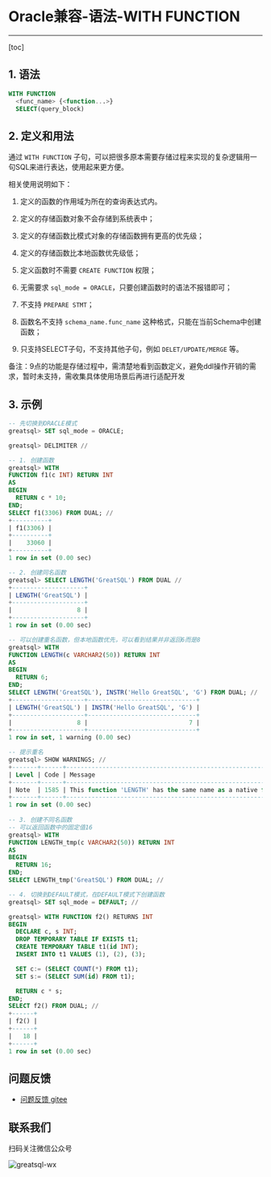 # Oracle兼容-语法-WITH FUNCTION
---
[toc]

## 1. 语法

```sql
WITH FUNCTION
  <func_name> {<function...>}
  SELECT(query_block)
```

## 2. 定义和用法

通过 `WITH FUNCTION` 子句，可以把很多原本需要存储过程来实现的复杂逻辑用一句SQL来进行表达，使用起来更方便。

相关使用说明如下：

1. 定义的函数的作用域为所在的查询表达式内。 

2. 定义的存储函数对象不会存储到系统表中；

3. 定义的存储函数比模式对象的存储函数拥有更高的优先级；

4. 定义的存储函数比本地函数优先级低；

5. 定义函数时不需要 `CREATE FUNCTION` 权限；

6. 无需要求 `sql_mode = ORACLE`，只要创建函数时的语法不报错即可；

7. 不支持 `PREPARE STMT`；

8. 函数名不支持 `schema_name.func_name` 这种格式，只能在当前Schema中创建函数；

9. 只支持SELECT子句，不支持其他子句，例如 `DELET/UPDATE/MERGE` 等。

备注：9点的功能是存储过程中，需清楚地看到函数定义，避免ddl操作开销的需求，暂时未支持，需收集具体使用场景后再进行适配开发
   

## 3. 示例

```sql
-- 先切换到ORACLE模式
greatsql> SET sql_mode = ORACLE;

greatsql> DELIMITER //

-- 1. 创建函数
greatsql> WITH
FUNCTION f1(c INT) RETURN INT
AS
BEGIN
  RETURN c * 10;
END;
SELECT f1(3306) FROM DUAL; //
+----------+
| f1(3306) |
+----------+
|    33060 |
+----------+
1 row in set (0.00 sec)

-- 2. 创建同名函数
greatsql> SELECT LENGTH('GreatSQL') FROM DUAL //
+--------------------+
| LENGTH('GreatSQL') |
+--------------------+
|                  8 |
+--------------------+
1 row in set (0.00 sec)

-- 可以创建重名函数，但本地函数优先，可以看到结果并非返回6而是8
greatsql> WITH
FUNCTION LENGTH(c VARCHAR2(50)) RETURN INT
AS
BEGIN
  RETURN 6;
END;
SELECT LENGTH('GreatSQL'), INSTR('Hello GreatSQL', 'G') FROM DUAL; //
+--------------------+------------------------------+
| LENGTH('GreatSQL') | INSTR('Hello GreatSQL', 'G') |
+--------------------+------------------------------+
|                  8 |                            7 |
+--------------------+------------------------------+
1 row in set, 1 warning (0.00 sec)

-- 提示重名
greatsql> SHOW WARNINGS; //
+-------+------+---------------------------------------------------------------+
| Level | Code | Message                                                       |
+-------+------+---------------------------------------------------------------+
| Note  | 1585 | This function 'LENGTH' has the same name as a native function |
+-------+------+---------------------------------------------------------------+
1 row in set (0.00 sec)
 
-- 3. 创建不同名函数
-- 可以返回函数中的固定值16
greatsql> WITH
FUNCTION LENGTH_tmp(c VARCHAR2(50)) RETURN INT
AS
BEGIN
  RETURN 16;
END; 
SELECT LENGTH_tmp('GreatSQL') FROM DUAL; //

-- 4. 切换到DEFAULT模式，在DEFAULT模式下创建函数
greatsql> SET sql_mode = DEFAULT; //

greatsql> WITH FUNCTION f2() RETURNS INT
BEGIN
  DECLARE c, s INT;
  DROP TEMPORARY TABLE IF EXISTS t1;
  CREATE TEMPORARY TABLE t1(id INT);
  INSERT INTO t1 VALUES (1), (2), (3);

  SET c:= (SELECT COUNT(*) FROM t1);
  SET s:= (SELECT SUM(id) FROM t1);

  RETURN c * s;
END;
SELECT f2() FROM DUAL; //
+------+
| f2() |
+------+
|   18 |
+------+
1 row in set (0.00 sec)
```



**问题反馈**
---
- [问题反馈 gitee](https://gitee.com/GreatSQL/GreatSQL-Manual/issues)


**联系我们**
---

扫码关注微信公众号

![greatsql-wx](../greatsql-wx.jpg)
